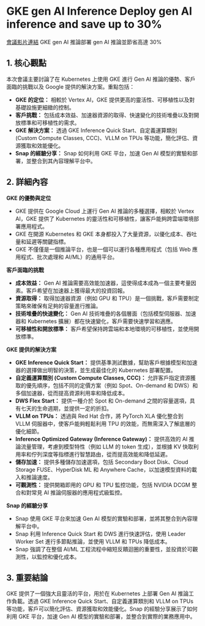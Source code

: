 # GKE gen AI Inference Deploy gen AI inference and save up to 30%
[會議影片連結](https://www.youtube.com/watch?v=6DWy7vd_9Fg)
GKE gen AI 推論部署 gen AI 推論並節省高達 30%

## 1. 核心觀點

本次會議主要討論了在 Kubernetes 上使用 GKE 進行 Gen AI 推論的優勢、客戶面臨的挑戰以及 Google 提供的解決方案。重點包括：

*   **GKE 的定位：** 相較於 Vertex AI，GKE 提供更高的靈活性、可移植性以及對基礎設施更細緻的控制。
*   **客戶挑戰：** 包括成本效益、加速器資源的取得、快速變化的技術堆疊以及對開放標準和可移植性的需求。
*   **GKE 解決方案：** 透過 GKE Inference Quick Start、自定義運算類別 (Custom Compute Classes, CCC)、VLLM on TPUs 等功能，簡化評估、資源獲取和效能優化。
*   **Snap 的經驗分享：** Snap 如何利用 GKE 平台，加速 Gen AI 模型的實驗和部署，並整合到其內容理解平台中。

## 2. 詳細內容

**GKE 的優勢與定位**

*   GKE 提供在 Google Cloud 上運行 Gen AI 推論的多種選擇，相較於 Vertex AI，GKE 提供了 Kubernetes 的靈活性和可移植性，讓客戶能夠跨雲端環境部署應用程式。
*   GKE 在開源 Kubernetes 和 GKE 本身都投入了大量資源，以優化成本、吞吐量和延遲等關鍵指標。
*   GKE 不僅僅是一個推論平台，也是一個可以運行各種應用程式（包括 Web 應用程式、批次處理和 AI/ML）的通用平台。

**客戶面臨的挑戰**

*   **成本效益：** Gen AI 推論需要高效能加速器，這使得成本成為一個主要考量因素。客戶希望在加速器上獲得最大的投資回報。
*   **資源取得：** 取得加速器資源（例如 GPU 和 TPU）是一個挑戰，客戶需要制定策略來確保有足夠的容量進行推論。
*   **技術堆疊的快速變化：** Gen AI 技術堆疊的各個層面（包括模型伺服器、加速器和 Kubernetes 擴展）都在快速變化，客戶需要快速學習和適應。
*   **可移植性和開放標準：** 客戶希望保持跨雲端和本地環境的可移植性，並使用開放標準。

**GKE 提供的解決方案**

*   **GKE Inference Quick Start：** 提供基準測試數據，幫助客戶根據模型和加速器的選擇做出明智的決策，並生成最佳化的 Kubernetes 部署配置。
*   **自定義運算類別 (Custom Compute Classes, CCC)：** 允許客戶指定資源獲取的優先順序，包括不同的定價方案（例如 Spot、On-demand 和 DWS）和多個加速器，從而提高資源利用率和降低成本。
*   **DWS Flex Start：** 提供一種介於 Spot 和 On-demand 之間的容量選項，具有七天的生命週期，並提供一定的折扣。
*   **VLLM on TPUs：** 透過與 Red Hat 合作，將 PyTorch XLA 優化整合到 VLLM 伺服器中，使客戶能夠輕鬆利用 TPU 的效能，而無需深入了解底層的優化細節。
*   **Inference Optimized Gateway (Inference Gateway)：** 提供高效的 AI 推論流量管理，考慮到模型特性（例如 LLM 的 token 生成），並根據 KV 快取利用率和佇列深度等指標進行智慧路由，從而提高效能和降低延遲。
*   **儲存加速：** 提供多種儲存加速選項，包括 Secondary Boot Disk、Cloud Storage FUSE、HyperDisk ML 和 Anywhere Cache，以加速模型資料的載入和推論速度。
*   **可觀測性：** 提供開箱即用的 GPU 和 TPU 監控功能，包括 NVIDIA DCGM 整合和對常見 AI 推論伺服器的應用程式級監控。

**Snap 的經驗分享**

*   Snap 使用 GKE 平台來加速 Gen AI 模型的實驗和部署，並將其整合到內容理解平台中。
*   Snap 利用 Inference Quick Start 和 DWS 進行快速評估，使用 Leader Worker Set 進行多節點推論，並使用 VLLM 和 TPUs 降低成本。
*   Snap 強調了在整個 AI/ML 工程流程中縮短反饋迴圈的重要性，並投資於可觀測性，以監控和優化成本。

## 3. 重要結論

GKE 提供了一個強大且靈活的平台，用於在 Kubernetes 上部署 Gen AI 推論工作負載。透過 GKE Inference Quick Start、自定義運算類別和 VLLM on TPUs 等功能，客戶可以簡化評估、資源獲取和效能優化。Snap 的經驗分享展示了如何利用 GKE 平台，加速 Gen AI 模型的實驗和部署，並整合到實際的業務應用中。
